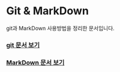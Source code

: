 # Git & MarkDown
git과 MarkDown 사용방법을 정리한 문서입니다.
### [git 문서 보기](./Git.md)<br>
### [MarkDown 문서 보기](MarkDown.md)
